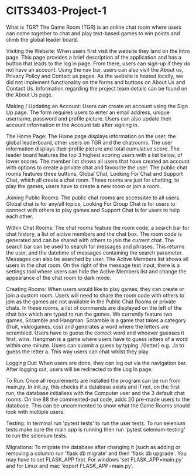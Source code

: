 # CITS3403-Project-1
What is TGR?
The Game Room (TGR) is an online chat room where users can come together to chat and play text-based games to win points and climb the global leader board.

Visiting the Website:
When users first visit the website they land on the Intro page. This page provides a brief description of the application and has a button that leads to the log in page. From there, users can sign-up if they do not have an account. Using the nav bar, users can also visit the About us, Privacy Policy and Contact us pages. As the website is hosted locally, we did not implement functionality on the forms and buttons on About Us and Contact Us. Information regarding the project team details can be found on the About Us page. 

Making / Updating an Account:
Users can create an account using the Sign Up page. The form requires users to enter an email address, unique username, password and profile picture.
Users can also update their account information in the Account tab after signing in.

The Home Page:
The Home page displays information on the user, the global leaderboard, other users on TGR and the chatrooms. 
The user information displays their profile picture and total cumulative score. 
The leader board features the top 3 highest scoring users with a list below, of lower scores. 
The member list shows all users that have created an account with options to create a private chat and favourite the user.
The public chat rooms features three buttons, Global Chat, Looking For Chat and Support Chat, which all create a chat room. These rooms are just for chatting, to play the games, users have to create a new room or join a room. 

Joining Public Rooms:
The public chat rooms are accessible to all users. 
Global chat is for any/all topics, Looking For Group Chat is for users to connect with others to play games and Support Chat is for users to help each other.

Within Chat Rooms:
The chat rooms feature the room code, a search bar for chat history, a list of active members and the chat box. 
The room code is generated and can be shared with others to join the current chat.
The search bar can be used to search for messages and phrases. This returns the user, and the datetime of messages containing the search parameter. Messages can also be searched by user.
The Active Members list shows all users in the chat room.
On the right of the message text input, there is a settings tool where users can hide the Active Members list and change the appearance of the chat room to dark mode. 

Creating Rooms:
When users would like to play games, they can create or join a custom room. Users will need to share the room code with others to join as the games are not available in the Public Chat Rooms or private chats. In these rooms, a list of commands are displayed on the left of the chat box which are typed to run the games.
We currently feature two games, Scramble and Hangman.
Scramble is a game that takes a category (fruit, videogames, css) and generates a word where the letters are scrambled. Users have to guess the correct word and whoever guesses it first, wins.
Hangman is a game where users have to guess letters of a word within one minute. Users can submit a guess by typing ./{letter} e.g. ./a to guess the letter a. This way users can chat whilst they play.

Logging Out:
When users are done, they can log out via the navigation bar. After logging out, users will be redirected to the Log In page.

To Run:
Once all requirements are installed the program can be run from main.py. In init.py, this checks if a database exists and if not, on the first run, the database initialises with the Computer user and the 3 default chat rooms. 
On line 88 the commented-out code, adds 20 pre-made users to the database. This can be uncommented to show what the Game Rooms should look with multiple users.

Testing:
In terminal run 'pytest tests' to run the user tests.
To run selenium tests make sure the main app is running then run 'pytest selenium-testing' to run the selenium tests.

Migrations:
To migrate the database after changing it (such as adding or removing a column) run 'flask db migrate' and then 'flask db upgrade'.
You may have to set FLASK_APP first. For windows 'set FLASK_APP=main.py' and for Linux and mac 'export FLASK_APP=main.py'.

